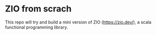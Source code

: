 # ZIO from scrach

This repo will try and build a mini version of ZIO (https://zio.dev/), a scala functional programming library.